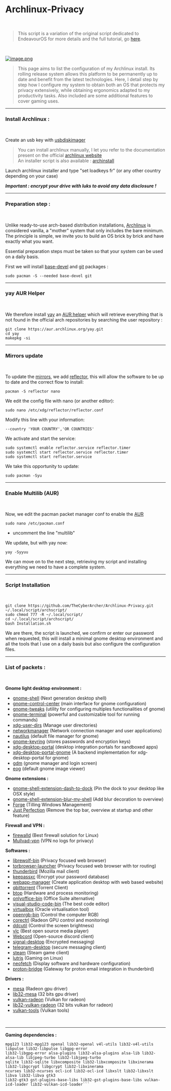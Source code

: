 # Archlinux-Privacy

<br />

>This script is a variation of the original script dedicated to EndeavourOS for more details and the full tutorial, go [here](https://github.com/TheCyberArcher/EndeavourOS-Privacy). 

<br />

[![image.png](https://i.postimg.cc/cLCDrmmq/image.png)](https://postimg.cc/YvcNPQZ8)

>This page aims to list the configuration of my Archlinux install. Its rolling release system allows this platform to be permanently up to date and benefit from the latest technologies. Here, I detail step by step how I configure my system to obtain both an OS that protects my privacy extensively, while obtaining ergonomics adapted to my productivity tasks. Also included are some additional features to cover gaming uses.

---

### Install Archlinux : 

<br />

Create an usb key with [usbdiskimager](https://bztsrc.gitlab.io/usbimager/)

>You can install archlinux manually, I let you refer to the documentation present on the official [archlinux website](https://wiki.archlinux.org/title/Installation_guide) \
An installer script is also available : [archinstall](https://wiki.archlinux.org/title/Archinstall)

Launch archlinux installer and type "set loadkeys fr" (or any other country depending on your case)

*__Important : encrypt your drive with luks to avoid any data disclosure !__*

---

### Preparation step : 

<br />

Unlike ready-to-use arch-based distribution installations, [Archlinux](https://fr.wikipedia.org/wiki/Arch_Linux) is considered vanilla, a "mother" system that only includes the bare minimum. The principle is simple, we invite you to build an OS brick by brick and have exactly what you want.

Essential preparation steps must be taken so that your system can be used on a daily basis.

First we will install [base-devel](https://archlinux.org/packages/core/any/base-devel/) and [git](https://wiki.archlinux.org/title/Git) packages : 

```sudo pacman -S --needed base-devel git```

---

### yay AUR Helper

<br />

We therefore install [yay](https://github.com/Jguer/yay) an [AUR helper](https://wiki.archlinux.org/title/AUR_helpers) which will retrieve everything that is not found in the official arch repositories by searching the user repository : 

```git clone https://aur.archlinux.org/yay.git``` \
```cd yay``` \
```makepkg -si```

---

### Mirrors update

<br />

To update the [mirrors](https://wiki.archlinux.org/title/Mirrors), we add [reflector](https://wiki.archlinux.org/title/Reflector), this will allow the software to be up to date and the correct flow to install:

```pacman -S reflector nano```

We edit the config file with nano (or another editor):

```sudo nano /etc/xdg/reflector/reflector.conf```

Modify this line with your information:

```--country 'YOUR COUNTRY','OR COUNTRIES'```

We activate and start the service:

```sudo systemctl enable reflector.service reflector.timer``` \
```sudo systemctl start reflector.service reflector.timer``` \
```sudo systemctl start reflector.service```

We take this opportunity to update:

```sudo pacman -Syu```

---

### Enable Multilib (AUR)

<br />

Now, we edit the pacman packet manager conf to enable the [AUR](https://aur.archlinux.org/)

```sudo nano /etc/pacman.conf```

- uncomment the line "multilib"


We update, but with yay now:

```yay -Syyuu```

We can move on to the next step, retrieving my script and installing everything we need to have a complete system.

---

### Script Installation

<br />

```git clone https://github.com/TheCyberArcher/Archlinux-Privacy.git ~/.local/script/archscript/``` \
```sudo chmod 777 -R ~/.local/script/``` \
```cd ~/.local/script/archscript/``` \
```bash Installation.sh```

We are there, the script is launched, we confirm or enter our password when requested, this will install a minimal gnome desktop environment and all the tools that I use on a daily basis but also configure the configuration files.

---

### List of packets : 

<br />

__Gnome light desktop environment :__

- [gnome-shell](https://archlinux.org/packages/extra/x86_64/gnome-shell/) (Next generation desktop shell)
- [gnome-control-center](https://archlinux.org/packages/extra/x86_64/gnome-control-center/) (main interface for gnome configuration)
- [gnome-tweaks](https://archlinux.org/packages/extra/any/gnome-tweaks/) (utility for configuring multiples functionalities of gnome)
- [gnome-terminal](https://archlinux.org/packages/extra/x86_64/gnome-terminal/) (powerful and customizable tool for running commands)
- [xdg-user-dirs](https://archlinux.org/packages/extra/x86_64/xdg-user-dirs/) (Manage user directories)
- [networkmanager](https://archlinux.org/packages/extra/x86_64/networkmanager/) (Network connection manager and user applications)
- [nautilus](https://archlinux.org/packages/extra/x86_64/nautilus/) (default file manager for gnome)
- [gnome-keyring](https://archlinux.org/packages/extra/x86_64/gnome-keyring/) (stores passwords and encryption keys)
- [xdg-desktop-portal](https://archlinux.org/packages/extra/x86_64/xdg-desktop-portal/) (desktop integration portals for sandboxed apps)
- [xdg-desktop-portal-gnome](https://archlinux.org/packages/extra/x86_64/xdg-desktop-portal-gnome/) (A backend implementation for xdg-desktop-portal for gnome)
- [gdm](https://archlinux.org/packages/extra/x86_64/gdm/) (gnome manager and login screen)
- [eog](https://archlinux.org/packages/extra/x86_64/eog/) (default gnome image viewer)

__Gnome extensions :__ 

- [gnome-shell-extension-dash-to-dock](https://github.com/micheleg/dash-to-dock) (Pin the dock to your desktop like OSX style)
- [gnome-shell-extension-blur-my-shell](https://github.com/aunetx/blur-my-shell) (Add blur decoration to overview)
- [Forge](https://github.com/forge-ext/forge) (Tilling Windows Management)
- [Just Perfection](https://gitlab.gnome.org/jrahmatzadeh/just-perfection) (Remove the top bar, overview at startup and other feature)

__Firewall and VPN :__ 

- [firewalld](https://firewalld.org/) (Best firewall solution for Linux)
- [Mullvad-vpn](https://mullvad.net/fr) (VPN no logs for privacy)

__Softwares :__ 

- [librewolf-bin](https://librewolf.net/) (Privacy focused web browser)
- [torbrowser-launcher](https://www.torproject.org/fr/download/) (Privacy focused web browser with tor routing)
- [thunderbird](https://www.thunderbird.net/fr/) (Mozilla mail client)
- [keepassxc](https://keepassxc.org/) (Encrypt your password database)
- [webapp-manager](https://aur.archlinux.org/packages/webapp-manager) (Create application desktop with web based website)
- [qbittorrent](https://www.qbittorrent.org/) (Torrent Client)
- [btop](https://github.com/aristocratos/btop) (Hardware and process monitoring)
- [onlyoffice-bin](https://www.onlyoffice.com/fr/) (Office Suite alternative)
- [visual-studio-code-bin](https://code.visualstudio.com/) (The best code editor)
- [virtualbox](https://www.virtualbox.org/) (Oracle virtualisation tool)
- [openrgb-bin](https://openrgb.org/) (Control the computer RGB)
- [corectrl](https://gitlab.com/corectrl/corectrl) (Radeon GPU control and monitoring)
- [ddcutil](https://www.ddcutil.com/) (Control the screen brightness)
- [vlc](https://www.videolan.org/vlc/) (Best open source media player)
- [Webcord](https://discord.com/) (Open-source discord client)
- [signal-desktop](https://signal.org/download/) (Encrypted messaging)
- [telegram-desktop](https://telegram.org/) (secure messaging client)
- [steam](https://store.steampowered.com/) (Steam game client)
- [lutris](https://lutris.net/) (Gaming on Linux)
- [neofetch](https://github.com/dylanaraps/neofetch) (Display software and hardware configuration)
- [proton-bridge](https://proton.me/mail/bridge) (Gateway for proton email integration in thunderbird)

__Drivers :__ 

- [mesa](https://archlinux.org/packages/extra/x86_64/mesa/) (Radeon gpu driver)
- [lib32-mesa](https://archlinux.org/packages/multilib/x86_64/lib32-mesa/) (32 bits gpu driver)
- [vulkan-radeon](https://archlinux.org/packages/extra/x86_64/vulkan-radeon/) (Vulkan for radeon)
- [lib32-vulkan-radeon](https://archlinux.org/packages/multilib/x86_64/lib32-vulkan-radeon/) (32 bits vulkan for radeon)
- [vulkan-tools](https://archlinux.org/packages/extra/x86_64/vulkan-tools/) (Vulkan tools)


<br />

---

__Gaming dependencies :__ 

```proton-ge-custom wine-staging giflib lib32-giflib libpng lib32-libpng libldap lib32-libldap gnutls lib32-gnutls
mpg123 lib32-mpg123 openal lib32-openal v4l-utils lib32-v4l-utils libpulse lib32-libpulse libgpg-error
lib32-libgpg-error alsa-plugins lib32-alsa-plugins alsa-lib lib32-alsa-lib libjpeg-turbo lib32-libjpeg-turbo
sqlite lib32-sqlite libxcomposite lib32-libxcomposite libxinerama lib32-libgcrypt libgcrypt lib32-libxinerama
ncurses lib32-ncurses ocl-icd lib32-ocl-icd libxslt lib32-libxslt libva lib32-libva gtk3
lib32-gtk3 gst-plugins-base-libs lib32-gst-plugins-base-libs vulkan-icd-loader lib32-vulkan-icd-loader```

